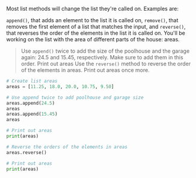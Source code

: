 Most list methods will change the list they're called on. Examples are:

`append()`, that adds an element to the list it is called on,
`remove()`, that removes the first element of a list that matches the input, and
`reverse()`, that reverses the order of the elements in the list it is called on.
You'll be working on the list with the area of different parts of the house: areas.

> Use `append()` twice to add the size of the poolhouse and the garage again: 24.5 and 15.45, respectively. Make sure to add them in this order.
Print out areas
Use the `reverse()` method to reverse the order of the elements in areas.
Print out areas once more.

```py
# Create list areas
areas = [11.25, 18.0, 20.0, 10.75, 9.50]

# Use append twice to add poolhouse and garage size
areas.append(24.5)
areas
areas.append(15.45)
areas

# Print out areas
print(areas)

# Reverse the orders of the elements in areas
areas.reverse()

# Print out areas
print(areas)
```